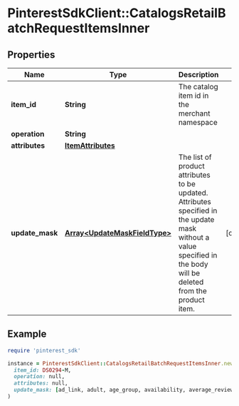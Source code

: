 # PinterestSdkClient::CatalogsRetailBatchRequestItemsInner

## Properties

| Name | Type | Description | Notes |
| ---- | ---- | ----------- | ----- |
| **item_id** | **String** | The catalog item id in the merchant namespace |  |
| **operation** | **String** |  |  |
| **attributes** | [**ItemAttributes**](ItemAttributes.md) |  |  |
| **update_mask** | [**Array&lt;UpdateMaskFieldType&gt;**](UpdateMaskFieldType.md) | The list of product attributes to be updated. Attributes specified in the update mask without a value specified in the body will be deleted from the product item. | [optional] |

## Example

```ruby
require 'pinterest_sdk'

instance = PinterestSdkClient::CatalogsRetailBatchRequestItemsInner.new(
  item_id: DS0294-M,
  operation: null,
  attributes: null,
  update_mask: [ad_link, adult, age_group, availability, average_review_rating, brand, checkout_enabled, color, condition, custom_label_0, custom_label_1, custom_label_2, custom_label_3, custom_label_4, description, free_shipping_label, free_shipping_limit, gender, google_product_category, gtin, item_group_id, last_updated_time, link, material, min_ad_price, mpn, number_of_ratings, number_of_reviews, pattern, price, product_type, sale_price, shipping, shipping_height, shipping_weight, shipping_width, size, size_system, size_type, tax, title, variant_names, variant_values]
)
```

